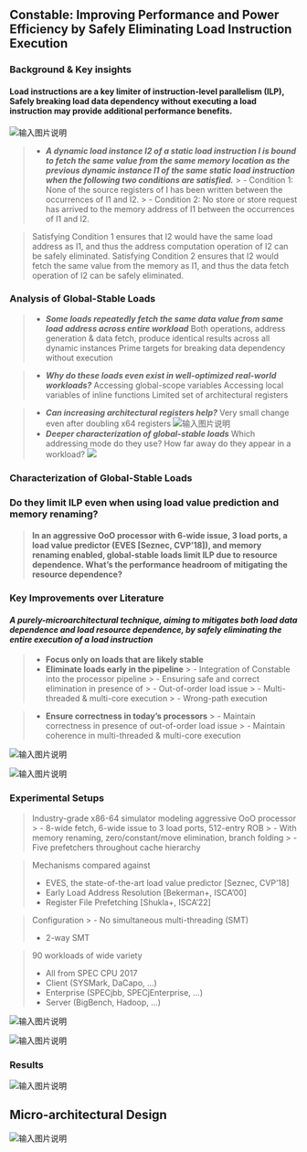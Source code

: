 
## Constable: Improving Performance and Power Efficiency by Safely Eliminating Load Instruction Execution
### Background & Key insights

#### Load instructions are a key limiter of instruction-level parallelism (ILP), Safely breaking load data dependency without executing a load instruction may provide additional performance benefits.


![输入图片说明](https://raw.githubusercontent.com/JakeFlasher/stackedit-app-data/master/imgs/2024-07-31/prior_tech.png)

> - ***A dynamic load instance I2 of a static load instruction I is bound to fetch the same value from the same memory location as the previous dynamic instance I1 of the same static load instruction when the following two conditions are satisfied.*** 
	> 	-  Condition 1: None of the source registers of I has been written between the occurrences of I1 and I2. 
	> 	-  Condition 2: No store or store request has arrived to the memory address of I1 between the occurrences of I1 and I2. 

> Satisfying Condition 1 ensures that I2 would have the same load address as I1, and thus the address computation operation of I2 can be safely eliminated. Satisfying Condition 2 ensures that I2 would fetch the same value from the memory as I1, and thus the data fetch operation of I2 can be safely eliminated.
### Analysis of Global-Stable Loads
>- ***Some loads repeatedly fetch the same data value from same load address across entire workload***
Both operations, address generation & data fetch, produce identical results across all dynamic instances
Prime targets for breaking data dependency without execution

> - ***Why do these loads even exist in well-optimized real-world workloads?***
Accessing global-scope variables
Accessing local variables of inline functions
Limited set of architectural registers

>- ***Can increasing architectural registers help?***
Very small change even after doubling x64 registers
![输入图片说明](https://raw.githubusercontent.com/JakeFlasher/stackedit-app-data/master/imgs/2024-07-31/register.png)
>- ***Deeper characterization of global-stable loads***
Which addressing mode do they use?
How far away do they appear in a workload?
![](https://raw.githubusercontent.com/JakeFlasher/stackedit-app-data/master/imgs/2024-07-31/fraction_plus.png)

### Characterization of Global-Stable Loads 

### Do they limit ILP even when using load value prediction and memory renaming? 

> ####  In an aggressive OoO processor with 6-wide issue, 3 load ports, a load value predictor (EVES [Seznec, CVP’18]), and memory renaming enabled, global-stable loads limit ILP due to resource dependence. What’s the performance headroom of mitigating the resource dependence?


### Key Improvements over Literature
#### ***A purely-microarchitectural technique, aiming to mitigates both load data dependence and load resource dependence, by safely eliminating the entire execution of a load instruction***



 > - **Focus only on loads that are likely stable**
> - **Eliminate loads early in the pipeline**
	> 	 - Integration of Constable into the processor pipeline
	> 	- Ensuring safe and correct elimination in presence of
	> 		- Out-of-order load issue
	> 		- Multi-threaded & multi-core execution
	> 		- Wrong-path execution

> - **Ensure correctness in today’s processors**
	> 	- Maintain correctness in presence of out-of-order load issue
		>	- Maintain coherence in multi-threaded & multi-core execution
		
![输入图片说明](https://raw.githubusercontent.com/JakeFlasher/stackedit-app-data/master/imgs/2024-07-31/headroom2.png)

![输入图片说明](https://raw.githubusercontent.com/JakeFlasher/stackedit-app-data/master/imgs/2024-07-31/resources_lag.png)

### Experimental Setups

> Industry-grade x86-64 simulator modeling aggressive OoO processor
	> 	- 8-wide fetch, 6-wide issue to 3 load ports, 512-entry ROB
	> - With memory renaming, zero/constant/move elimination, branch folding
	> - Five prefetchers throughout cache hierarchy

> Mechanisms compared against
> - EVES, the state-of-the-art load value predictor [Seznec, CVP’18]
> - Early Load Address Resolution [Bekerman+, ISCA’00]
> - Register File Prefetching [Shukla+, ISCA’22]


> Configuration
	> - No simultaneous multi-threading (SMT)
 > -	2-way SMT


>90 workloads of wide variety
> - All from SPEC CPU 2017
> - Client (SYSMark, DaCapo, ...)
> - Enterprise (SPECjbb, SPECjEnterprise, ...)
> - Server (BigBench, Hadoop, ...)

![输入图片说明](https://raw.githubusercontent.com/JakeFlasher/stackedit-app-data/master/imgs/2024-07-31/workloads.jpg)

![输入图片说明](https://raw.githubusercontent.com/JakeFlasher/stackedit-app-data/master/imgs/2024-07-31/simulation_design.jpg) 

### Results
![输入图片说明](https://raw.githubusercontent.com/JakeFlasher/stackedit-app-data/master/imgs/2024-07-31/speedup.png)


## Micro-architectural Design
![输入图片说明](https://raw.githubusercontent.com/JakeFlasher/stackedit-app-data/master/imgs/2024-07-31/design.jpg)
<!--stackedit_data:
eyJoaXN0b3J5IjpbMjA5MzkzNDQxOCwtNjE3NzU2OTA0LDE3Nz
Y1Njk0NSwtMjIzNzM0NTczLC00NjI2MzYyMjQsMTM4MzM1NzAz
NSwxNjU0MTQ3MDYzLDU5OTI1MDEyOSwtODUxMjAxNjUyLC0yMD
UyODk0NDA4LDIwMzIyNTY3NDNdfQ==
-->